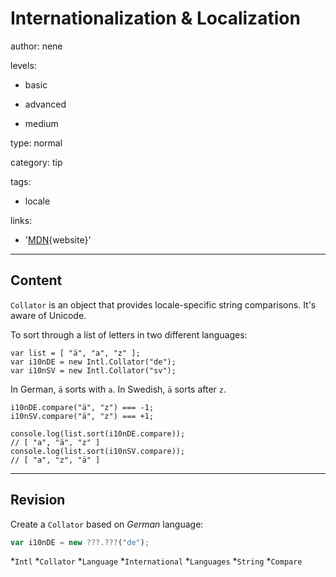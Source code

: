# Internationalization & Localization

author: nene

levels:

  - basic

  - advanced

  - medium

type: normal

category: tip

tags:

  - locale

links:

  - '[MDN](https://developer.mozilla.org/en-US/docs/Web/JavaScript/Reference/Global_Objects/Collator){website}'

---
## Content

`Collator` is an object that provides locale-specific string comparisons. It's  aware of Unicode. 

To sort through a list of letters in two different languages:

```
var list = [ "ä", "a", "z" ];
var i10nDE = new Intl.Collator("de");
var i10nSV = new Intl.Collator("sv");
```

In German,  `ä` sorts with `a`. In Swedish, `ä` sorts after `z`.

```
i10nDE.compare("ä", "z") === -1;
i10nSV.compare("ä", "z") === +1;

console.log(list.sort(i10nDE.compare));
// [ "a", "ä", "z" ]
console.log(list.sort(i10nSV.compare));
// [ "a", "z", "ä" ]
```

---
## Revision

Create a `Collator` based on *German* language:

```javascript
var i10nDE = new ???.???("de");

```

*`Intl`
*`Collator`
*`Language`
*`International`
*`Languages`
*`String`
*`Compare`
